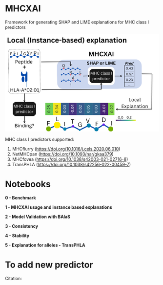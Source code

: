 # MHCXAI
Framework for generating SHAP and LIME explanations for MHC class I predictors

<p align="center"><img src="figures/MHCXAI.png" alt="" width="800"></p>

MHC class I predictors supported:
1. MHCflurry (https://doi.org/10.1016/j.cels.2020.06.010)
2. NetMHCpan (https://doi.org/10.1093/nar/gkaa379)
3. MHCfovea (https://doi.org/10.1038/s42003-021-02716-8)
4. TransPHLA (https://doi.org/10.1038/s42256-022-00459-7)

# Notebooks
**0 - Benchmark**

**1 - MHCXAI usage and instance based explanations**

**2 - Model Validation with BAlaS**

**3 - Consistency**

**4 - Stability**

**5 - Explanation for alleles - TransPHLA**

# To add new predictor


Citation:
```bibtex
```


